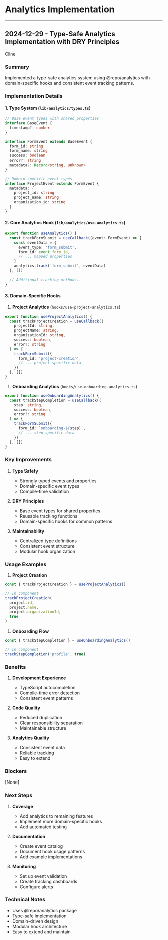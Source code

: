 # Analytics Implementation

---

## 2024-12-29 - Type-Safe Analytics Implementation with DRY Principles

Cline

### Summary

Implemented a type-safe analytics system using @repo/analytics with domain-specific hooks and consistent event tracking patterns.

### Implementation Details

#### 1. Type System (`lib/analytics/types.ts`)

```typescript
// Base event types with shared properties
interface BaseEvent {
  timestamp?: number
}

interface FormEvent extends BaseEvent {
  form_id: string
  form_name: string
  success: boolean
  error?: string
  metadata?: Record<string, unknown>
}

// Domain-specific event types
interface ProjectEvent extends FormEvent {
  metadata: {
    project_id: string
    project_name: string
    organization_id: string
  }
}
```

#### 2. Core Analytics Hook (`lib/analytics/use-analytics.ts`)

```typescript
export function useAnalytics() {
  const trackFormSubmit = useCallback((event: FormEvent) => {
    const eventData = {
      event_type: 'form_submit',
      form_id: event.form_id,
      // ... mapped properties
    }
    analytics.track('form_submit', eventData)
  }, [])
  
  // Additional tracking methods...
}
```

#### 3. Domain-Specific Hooks

1. **Project Analytics** (`hooks/use-project-analytics.ts`)

```typescript
export function useProjectAnalytics() {
  const trackProjectCreation = useCallback((
    projectId: string,
    projectName: string,
    organizationId: string,
    success: boolean,
    error?: string
  ) => {
    trackFormSubmit({
      form_id: 'project-creation',
      // ... project-specific data
    })
  }, [])
}
```

1. **Onboarding Analytics** (`hooks/use-onboarding-analytics.ts`)

```typescript
export function useOnboardingAnalytics() {
  const trackStepCompletion = useCallback((
    step: string,
    success: boolean,
    error?: string
  ) => {
    trackFormSubmit({
      form_id: `onboarding-${step}`,
      // ... step-specific data
    })
  }, [])
}
```

### Key Improvements

1. **Type Safety**
   - Strongly typed events and properties
   - Domain-specific event types
   - Compile-time validation

1. **DRY Principles**
   - Base event types for shared properties
   - Reusable tracking functions
   - Domain-specific hooks for common patterns

1. **Maintainability**
   - Centralized type definitions
   - Consistent event structure
   - Modular hook organization

### Usage Examples

1. **Project Creation**

```typescript
const { trackProjectCreation } = useProjectAnalytics()

// In component
trackProjectCreation(
  project.id,
  project.name,
  project.organizationId,
  true
)
```

1. **Onboarding Flow**

```typescript
const { trackStepCompletion } = useOnboardingAnalytics()

// In component
trackStepCompletion('profile', true)
```

### Benefits

1. **Development Experience**
   - TypeScript autocompletion
   - Compile-time error detection
   - Consistent event patterns

1. **Code Quality**
   - Reduced duplication
   - Clear responsibility separation
   - Maintainable structure

1. **Analytics Quality**
   - Consistent event data
   - Reliable tracking
   - Easy to extend

### Blockers

[None]

### Next Steps

1. **Coverage**
   - Add analytics to remaining features
   - Implement more domain-specific hooks
   - Add automated testing

1. **Documentation**
   - Create event catalog
   - Document hook usage patterns
   - Add example implementations

1. **Monitoring**
   - Set up event validation
   - Create tracking dashboards
   - Configure alerts

### Technical Notes

- Uses @repo/analytics package
- Type-safe implementation
- Domain-driven design
- Modular hook architecture
- Easy to extend and maintain
